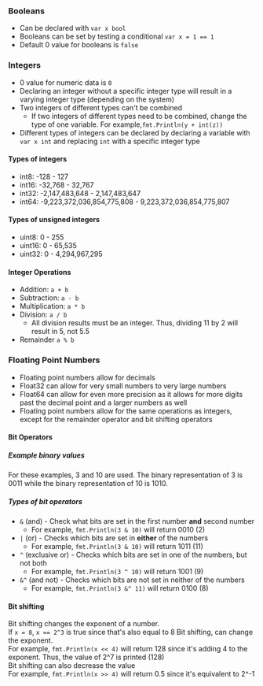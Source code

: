 ### Booleans  
* Can be declared with `var x bool`  
* Booleans can be set by testing a conditional `var x = 1 == 1`  
* Default 0 value for booleans is `false`  

### Integers
* 0 value for numeric data is `0`  
* Declaring an integer without a specific integer type will result in a varying integer type (depending on the system)  
* Two integers of different types can't be combined  
    * If two integers of different types need to be combined, change the type of one variable. For example,`fmt.Println(y + int(z))`  
* Different types of integers can be declared by declaring a variable with `var x int` and replacing `int` with a specific integer type  
#### Types of integers  
* int8: -128 - 127  
* int16: -32,768 - 32,767  
* int32: -2,147,483,648 - 2,147,483,647  
* int64: -9,223,372,036,854,775,808 - 9,223,372,036,854,775,807  
#### Types of unsigned integers  
* uint8: 0 - 255  
* uint16: 0 - 65,535  
* uint32: 0 - 4,294,967,295  
#### Integer Operations  
* Addition: `a + b`  
* Subtraction: `a - b`  
* Multiplication: `a * b`  
* Division: `a / b`  
    * All division results must be an integer. Thus, dividing 11 by 2 will result in 5, not 5.5
* Remainder `a % b`  

### Floating Point Numbers  
* Floating point numbers allow for decimals  
* Float32 can allow for very small numbers to very large numbers
* Float64 can allow for even more precision as it allows for more digits past the decimal point and a larger numbers as well  
* Floating point numbers allow for the same operations as integers, except for the remainder operator and bit shifting operators  


#### Bit Operators    
##### Example binary values  
For these examples, 3 and 10 are used. The binary representation of 3 is 0011 while the binary representation of 10 is 1010.  
##### Types of bit operators  
* `&` (and) - Check what bits are set in the first number **and** second number  
    * For example, `fmt.Println(3 & 10)` will return 0010 (2)
* `|` (or) - Checks which bits are set in **either** of the numbers  
    * For example, `fmt.Println(3 & 10)` will return 1011 (11)  
* `^` (exclusive or) - Checks which bits are set in one of the numbers, but not both  
    * For example, `fmt.Println(3 ^ 10)` will return 1001 (9)  
* `&^` (and not) - Checks which bits are not set in neither of the numbers  
    * For example, `fmt.Println(3 &^ 11)` will return 0100 (8)  

#### Bit shifting  
Bit shifting changes the exponent of a number.  
If `x = 8`, `x == 2^3` is true since that's also equal to 8
Bit shifting, can change the exponent.  
For example, `fmt.Println(x << 4)` will return 128 since it's adding 4 to the exponent. Thus, the value of 2^7 is printed (128)  
Bit shifting can also decrease the value  
For example, `fmt.Println(x >> 4)` will return 0.5 since it's equivalent to 2^-1  
